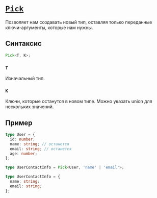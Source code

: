 # [`Pick`](../index.md)

Позволяет нам создавать новый тип, оставляя только переданные ключи-аргументы, которые нам нужны.

## Синтаксис

```ts
Pick<T, K>;
```

### `T`

Изначальный тип.

### `K`

Ключи, которые останутся в новом типе. Можно указать union для нескольких значений.

## Пример

```ts
type User = {
  id: number;
  name: string; // останется
  email: string; // останется
  age: number;
};

type UserContactInfo = Pick<User, 'name' | 'email'>;

type UserContactInfo = {
  name: string;
  email: string;
};
```
